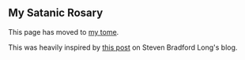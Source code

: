 <section>
  <h1>My Satanic Rosary</h1>
  <div class="holder">
    <p>This page has moved to <a href="/tome/rosary">my tome</a>.</p>
  </div>
<!----
  <button class="collapsible" id="impulse" data-parent="impulse" data-child="impulse-child">The Luciferian Impulse</button>
    <div id="impulse-child" class="innertext" data-parent="impulse">
      <p>I embrace the Luciferian impulse<br/>To eat of the tree of knoledge,<br/>To stand unfettered by doctrines of fear,<br/>To practice justice instead of panic,<br/>To reason with openness and evidence,<br/>To resist threats to personal sovereignty, and <br/>To dissipate my delusions.<br/>That which will not bend must brake, and<br/>That which can be destroyed by truth should never be spared its demise.<br/>Hail Satan</p>
    </div>
  <button class="collapsible" id="hm" data-parent="hm" data-child="hm-child">Hail Myself</button>
    <div id="hm-child" class="innertext" data-parent="hm">
      <p>Let us not conquer the heavens.<br/>God, conquered, will become Satan;<br/>Satan, conquering, will become God.<br/>May the fates spare us this terrible lot.<br/>Unmake and make.<br/>Hail myself, hail others, hail Satan</p>
    </div>
  <button class="collapsible" id="tenets" data-parent="tenets" data-child="tenets-child">The 7 Tenets</button>
    <div id="tenets-child" class="innertext" data-parent="tenets">
      <p><ol>
        <li>One should strive to act with compassion and empathy toward all creatures in accordance with reason.</li>
        <li>The struggle for justice is an ongoing and necessary pursuit that should prevail over laws and institutions.</li>
        <li>One’s body is inviolable, subject to one’s own will alone.</li>
        <li>The freedoms of others should be respected, including the freedom to offend. To willfully and unjustly encroach upon the freedoms of another is to forgo one's own.</li>
        <li>Beliefs should conform to one's best scientific understanding of the world. One should take care never to distort scientific facts to fit one's beliefs.</li>
        <li>People are fallible. If one makes a mistake, one should do one's best to rectify it and resolve any harm that might have been caused.</li>
        <li>Every tenet is a guiding principle designed to inspire nobility in action and thought. The spirit of compassion, wisdom, and justice should always prevail over the written or spoken word.</li>
      </ol></p>
    </div>
  <button class="collapsible" id="order" data-parent="order" data-child="order-child">Prayer Order</button>
    <div id="order-child" class="innertext" data-parent="order">
      <p><ul>
        <li>LI = The Luciferian Impulse</li>
        <li>HM = Hail Myself</li>
        <li>T1 - T7 = Tenet 1 - Tenet 7</li>
      </ul></p>
      <p>LI, T1, LI, HM, HM, HM, LI, T2, LI,<br/>HM, HM, HM, HM, HM, HM, HM, HM, HM, HM,<br/>LI, T3, LI,<br/>HM, HM, HM, HM, HM, HM, HM, HM, HM, HM,<br/>LI, T4, LI,<br/>HM, HM, HM, HM, HM, HM, HM, HM, HM, HM,<br/>LI, T5, LI,<br/>HM, HM, HM, HM, HM, HM, HM, HM, HM, HM,<br/>LI, T6, LI,<br/>HM, HM, HM, HM, HM, HM, HM, HM, HM, HM,<br/>LI, T7, LI<br/></p>
    </div>
<!---->
  <div class="holder">
    <p>This was heavily inspired by <a href="https://stephenbradfordlong.com/2021/08/18/guest-post-praying-a-satanic-rosary/" title="Guest Post: Praying a Satanic Rosary" target="_blank">this post</a> on Steven Bradford Long's blog.</p>
  </div>
</section>

